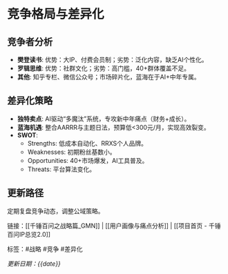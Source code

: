 # 竞争格局与差异化

## 竞争者分析
- **樊登读书**: 优势：大IP、付费会员制；劣势：泛化内容，缺乏AI个性化。
- **罗辑思维**: 优势：社群文化；劣势：高门槛，40+群体覆盖不足。
- **其他**: 知乎专栏、微信公众号；市场碎片化，蓝海在于AI+中年专属。

## 差异化策略
- **独特卖点**: AI驱动“多魔汰”系统，专攻新中年痛点（财务+成长）。
- **蓝海机遇**: 整合AARRR与主题日法，预算低<300元/月，实现高效裂变。
- **SWOT**:
  - Strengths: 低成本自动化、RRXS个人品牌。
  - Weaknesses: 初期粉丝基数小。
  - Opportunities: 40+市场爆发，AI工具普及。
  - Threats: 平台算法变化。

## 更新路径
定期复盘竞争动态，调整公域策略。

链接：[[千锤百问之战略篇_GMN]] | [[用户画像与痛点分析]] | [[项目首页 - 千锤百问IP总览2.0]]

标签：#战略 #竞争 #差异化

*更新日期：{{date}}*